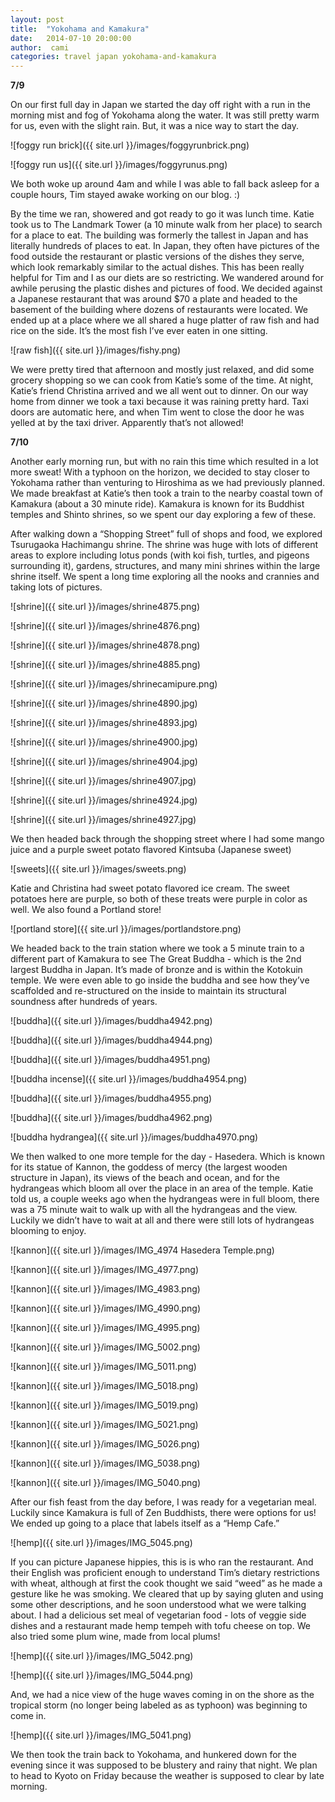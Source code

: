 ```yaml
---
layout: post
title:  "Yokohama and Kamakura"
date:   2014-07-10 20:00:00
author:  cami
categories: travel japan yokohama-and-kamakura
---
```


__7/9__

On our first full day in Japan we started the day off right with a run in the morning mist and fog of Yokohama along the water. It was still pretty warm for us, even with the slight rain. But, it was a nice way to start the day.

![foggy run brick]({{ site.url }}/images/foggyrunbrick.png)


![foggy run us]({{ site.url }}/images/foggyrunus.png)


We both woke up around 4am and while I was able to fall back asleep for a couple hours, Tim stayed awake working on our blog. :)

By the time we ran, showered and got ready to go it was lunch time. Katie took us to The Landmark Tower (a 10 minute walk from her place) to search for a place to eat. The building was formerly the tallest in Japan and has literally hundreds of places to eat. In Japan, they often have pictures of the food outside the restaurant or plastic versions of the dishes they serve, which look remarkably similar to the actual dishes. This has been really helpful for Tim and I as our diets are so restricting. We wandered around for awhile perusing the plastic dishes and pictures of food. We decided against a Japanese restaurant that was around $70 a plate and headed to the basement of the building where dozens of restaurants were located. We ended up at a place where we all shared a huge platter of raw fish and had rice on the side. It’s the most fish I’ve ever eaten in one sitting.

![raw fish]({{ site.url }}/images/fishy.png)

We were pretty tired that afternoon and mostly just relaxed, and did some grocery shopping so we can cook from Katie’s some of the time. At night, Katie’s friend Christina arrived and we all went out to dinner. On our way home from dinner we took a taxi because it was raining pretty hard. Taxi doors are automatic here, and when Tim went to close the door he was yelled at by the taxi driver. Apparently that’s not allowed!  

__7/10__

Another early morning run, but with no rain this time which resulted in a lot more sweat! With a typhoon on the horizon, we decided to stay closer to Yokohama rather than venturing to Hiroshima as we had previously planned. We made breakfast at Katie’s then took a train to the nearby coastal town of Kamakura (about a 30 minute ride). Kamakura is known for its Buddhist temples and Shinto shrines, so we spent our day exploring a few of these.

After walking down a “Shopping Street” full of shops and food, we explored Tsurugaoka Hachimangu shrine. The shrine was huge with lots of different areas to explore including lotus ponds (with koi fish, turtles, and pigeons surrounding it), gardens, structures, and many mini shrines within the large shrine itself. We spent a long time exploring all the nooks and crannies and taking lots of pictures.

![shrine]({{ site.url }}/images/shrine4875.png)

![shrine]({{ site.url }}/images/shrine4876.png)

![shrine]({{ site.url }}/images/shrine4878.png)

![shrine]({{ site.url }}/images/shrine4885.png)

![shrine]({{ site.url }}/images/shrinecamipure.png)

![shrine]({{ site.url }}/images/shrine4890.jpg)

![shrine]({{ site.url }}/images/shrine4893.jpg)

![shrine]({{ site.url }}/images/shrine4900.jpg)

![shrine]({{ site.url }}/images/shrine4904.jpg)

![shrine]({{ site.url }}/images/shrine4907.jpg)

![shrine]({{ site.url }}/images/shrine4924.jpg)

![shrine]({{ site.url }}/images/shrine4927.jpg)

We then headed back through the shopping street where I had some mango juice and a purple sweet potato flavored Kintsuba (Japanese sweet)

![sweets]({{ site.url }}/images/sweets.png)

Katie and Christina had sweet potato flavored ice cream. The sweet potatoes here are purple, so both of these treats were purple in color as well. We also found a Portland store!

![portland store]({{ site.url }}/images/portlandstore.png)

We headed back to the train station where we took a 5 minute train to a different part of Kamakura to see The Great Buddha - which is the 2nd largest Buddha in Japan. It’s made of bronze and is within the Kotokuin temple. We were even able to go inside the buddha and see how they’ve scaffolded and re-structured on the inside to maintain its structural soundness after hundreds of years.

![buddha]({{ site.url }}/images/buddha4942.png)

![buddha]({{ site.url }}/images/buddha4944.png)

![buddha]({{ site.url }}/images/buddha4951.png)

![buddha incense]({{ site.url }}/images/buddha4954.png)

![buddha]({{ site.url }}/images/buddha4955.png)

![buddha]({{ site.url }}/images/buddha4962.png)

![buddha hydrangea]({{ site.url }}/images/buddha4970.png)


We then walked to one more temple for the day - Hasedera. Which is known for its statue of Kannon, the goddess of mercy (the largest wooden structure in Japan), its views of the beach and ocean, and for the hydrangeas which bloom all over the place in an area of the temple. Katie told us, a couple weeks ago when the hydrangeas were in full bloom, there was a 75 minute wait to walk up with all the hydrangeas and the view. Luckily we didn’t have to wait at all and there were still lots of hydrangeas blooming to enjoy.

![kannon]({{ site.url }}/images/IMG_4974 Hasedera Temple.png)

![kannon]({{ site.url }}/images/IMG_4977.png)

![kannon]({{ site.url }}/images/IMG_4983.png)

![kannon]({{ site.url }}/images/IMG_4990.png)

![kannon]({{ site.url }}/images/IMG_4995.png)

![kannon]({{ site.url }}/images/IMG_5002.png)

![kannon]({{ site.url }}/images/IMG_5011.png)

![kannon]({{ site.url }}/images/IMG_5018.png)

![kannon]({{ site.url }}/images/IMG_5019.png)

![kannon]({{ site.url }}/images/IMG_5021.png)

![kannon]({{ site.url }}/images/IMG_5026.png)

![kannon]({{ site.url }}/images/IMG_5038.png)

![kannon]({{ site.url }}/images/IMG_5040.png)


After our fish feast from the day before, I was ready for a vegetarian meal. Luckily since Kamakura is full of Zen Buddhists, there were options for us! We ended up going to a place that labels itself as a “Hemp Cafe.”

![hemp]({{ site.url }}/images/IMG_5045.png)

 If you can picture Japanese hippies, this is is who ran the restaurant. And their English was proficient enough to understand Tim’s dietary restrictions with wheat, although at first the cook thought we said “weed” as he made a gesture like he was smoking. We cleared that up by saying gluten and using some other descriptions, and he soon understood what we were talking about. I had a delicious set meal of vegetarian food - lots of veggie side dishes and a restaurant made hemp tempeh with tofu cheese on top.  We also tried some plum wine, made from local plums!

![hemp]({{ site.url }}/images/IMG_5042.png)

![hemp]({{ site.url }}/images/IMG_5044.png)

And, we had a nice view of the huge waves coming in on the shore as the tropical storm (no longer being labeled as as typhoon) was beginning to come in.

![hemp]({{ site.url }}/images/IMG_5041.png)

We then took the train back to Yokohama, and hunkered down for the evening since it was supposed to be blustery and rainy that night. We plan to head to Kyoto on Friday because the weather is supposed to clear by late morning.
